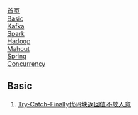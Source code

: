 <link href="/css/common.css" rel="stylesheet">

<div class="nav-container">
  <div class="box shadow">
    <a href="/JavaCook/">首页</a>
    <div class="circle"></div>
  </div>
  <div class="box shadow">
    <a href="/JavaCook/basic">Basic</a>
    <div class="circle"></div>
  </div>
  <div class="box shadow">
    <a href="/JavaCook/kafka">Kafka</a>
    <div class="circle"></div>
  </div>
  <div class="box shadow">
    <a href="/JavaCook/spark">Spark</a>
    <div class="circle"></div>
  </div>
  <div class="box shadow">
      <a href="/JavaCook/hadoop">Hadoop</a>
      <div class="circle"></div>
  </div>
  <div class="box shadow">
      <a href="/JavaCook/mahout">Mahout</a>
      <div class="circle"></div>
  </div>
  <div class="box shadow">
        <a href="/JavaCook/spring">Spring</a>
        <div class="circle"></div>
  </div>
  <div class="box shadow">
        <a href="/JavaCook/concurrency">Concurrency</a>
        <div class="circle"></div>
  </div>  
  <div style="text-align:center;clear:both;">
  </div>
</div>

## Basic
1. <a href='./exception/TryCatchBlock'>Try-Catch-Finally代码块返回值不敬人意</a>